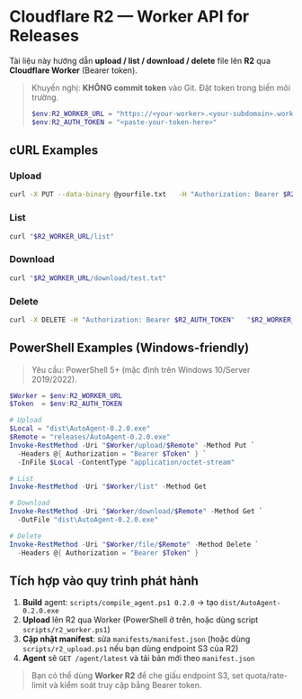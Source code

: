 # Cloudflare R2 — Worker API for Releases

Tài liệu này hướng dẫn **upload / list / download / delete** file lên **R2** qua **Cloudflare Worker** (Bearer token).

> Khuyến nghị: **KHÔNG commit token** vào Git. Đặt token trong biến môi trường.
>
> ```powershell
> $env:R2_WORKER_URL = "https://<your-worker>.<your-subdomain>.workers.dev"
> $env:R2_AUTH_TOKEN = "<paste-your-token-here>"
> ```

## cURL Examples

### Upload
```bash
curl -X PUT --data-binary @yourfile.txt   -H "Authorization: Bearer $R2_AUTH_TOKEN"   "$R2_WORKER_URL/upload/path/to/file.txt"
```

### List
```bash
curl "$R2_WORKER_URL/list"
```

### Download
```bash
curl "$R2_WORKER_URL/download/test.txt"
```

### Delete
```bash
curl -X DELETE -H "Authorization: Bearer $R2_AUTH_TOKEN"   "$R2_WORKER_URL/file/test.txt"
```

## PowerShell Examples (Windows-friendly)

> Yêu cầu: PowerShell 5+ (mặc định trên Windows 10/Server 2019/2022).

```powershell
$Worker = $env:R2_WORKER_URL
$Token  = $env:R2_AUTH_TOKEN

# Upload
$Local = "dist\AutoAgent-0.2.0.exe"
$Remote = "releases/AutoAgent-0.2.0.exe"
Invoke-RestMethod -Uri "$Worker/upload/$Remote" -Method Put `
  -Headers @{ Authorization = "Bearer $Token" } `
  -InFile $Local -ContentType "application/octet-stream"

# List
Invoke-RestMethod -Uri "$Worker/list" -Method Get

# Download
Invoke-RestMethod -Uri "$Worker/download/$Remote" -Method Get `
  -OutFile "dist\AutoAgent-0.2.0.exe"

# Delete
Invoke-RestMethod -Uri "$Worker/file/$Remote" -Method Delete `
  -Headers @{ Authorization = "Bearer $Token" }
```

## Tích hợp vào quy trình phát hành

1. **Build** agent: `scripts/compile_agent.ps1 0.2.0` → tạo `dist/AutoAgent-0.2.0.exe`  
2. **Upload** lên R2 qua Worker (PowerShell ở trên, hoặc dùng script `scripts/r2_worker.ps1`)  
3. **Cập nhật manifest**: sửa `manifests/manifest.json` (hoặc dùng `scripts/r2_upload.ps1` nếu bạn dùng endpoint S3 của R2)  
4. **Agent** sẽ `GET /agent/latest` và tải bản mới theo `manifest.json`

> Bạn có thể dùng **Worker R2** để che giấu endpoint S3, set quota/rate-limit và kiểm soát truy cập bằng Bearer token.
